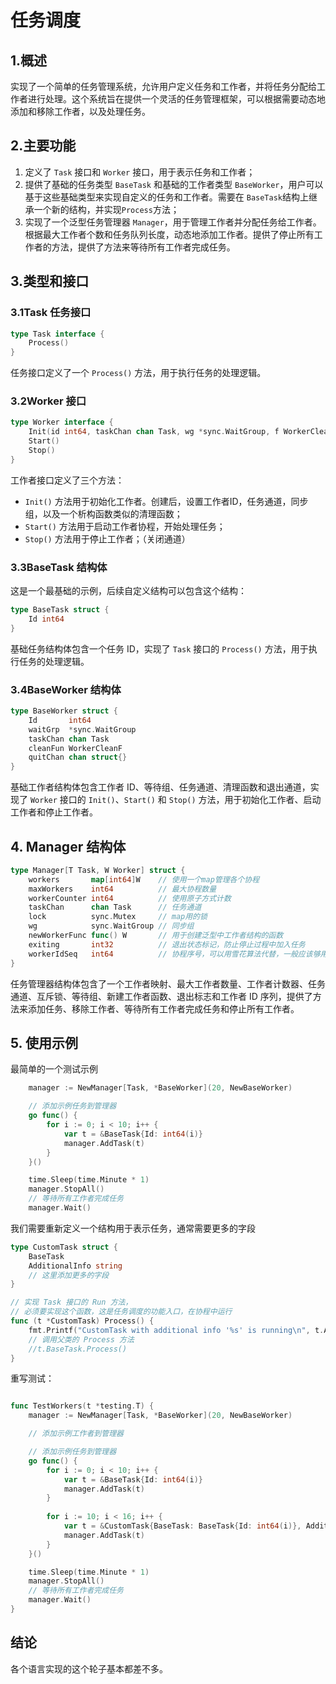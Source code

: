 # 任务调度

## 1.概述

实现了一个简单的任务管理系统，允许用户定义任务和工作者，并将任务分配给工作者进行处理。这个系统旨在提供一个灵活的任务管理框架，可以根据需要动态地添加和移除工作者，以及处理任务。

## 2.主要功能

1. 定义了 `Task` 接口和 `Worker` 接口，用于表示任务和工作者；
2. 提供了基础的任务类型 `BaseTask` 和基础的工作者类型 `BaseWorker`，用户可以基于这些基础类型来实现自定义的任务和工作者。需要在 `BaseTask`结构上继承一个新的结构，并实现`Process`方法；
3. 实现了一个泛型任务管理器 `Manager`，用于管理工作者并分配任务给工作者。根据最大工作者个数和任务队列长度，动态地添加工作者。提供了停止所有工作者的方法，提供了方法来等待所有工作者完成任务。

## 3.类型和接口

### 3.1Task 任务接口

```go
type Task interface {
	Process()
}
```

任务接口定义了一个 `Process()` 方法，用于执行任务的处理逻辑。

### 3.2Worker 接口

```go
type Worker interface {
	Init(id int64, taskChan chan Task, wg *sync.WaitGroup, f WorkerCleanF)
	Start()
	Stop()
}
```

工作者接口定义了三个方法：
- `Init()` 方法用于初始化工作者。创建后，设置工作者ID，任务通道，同步组，以及一个析构函数类似的清理函数；
- `Start()` 方法用于启动工作者协程，开始处理任务；
- `Stop()` 方法用于停止工作者；（关闭通道）

### 3.3BaseTask 结构体

这是一个最基础的示例，后续自定义结构可以包含这个结构：

```go
type BaseTask struct {
	Id int64
}
```

基础任务结构体包含一个任务 ID，实现了 `Task` 接口的 `Process()` 方法，用于执行任务的处理逻辑。

### 3.4BaseWorker 结构体

```go
type BaseWorker struct {
	Id       int64
	waitGrp  *sync.WaitGroup
	taskChan chan Task
	cleanFun WorkerCleanF
	quitChan chan struct{}
}
```

基础工作者结构体包含工作者 ID、等待组、任务通道、清理函数和退出通道，实现了 `Worker` 接口的 `Init()`、`Start()` 和 `Stop()` 方法，用于初始化工作者、启动工作者和停止工作者。

## 4. Manager 结构体

```go
type Manager[T Task, W Worker] struct {
	workers       map[int64]W    // 使用一个map管理各个协程
	maxWorkers    int64          // 最大协程数量
	workerCounter int64          // 使用原子方式计数
	taskChan      chan Task      // 任务通道
	lock          sync.Mutex     // map用的锁
	wg            sync.WaitGroup // 同步组
	newWorkerFunc func() W       // 用于创建泛型中工作者结构的函数
	exiting       int32          // 退出状态标记，防止停止过程中加入任务
	workerIdSeq   int64          // 协程序号，可以用雪花算法代替，一般应该够用
}
```

任务管理器结构体包含了一个工作者映射、最大工作者数量、工作者计数器、任务通道、互斥锁、等待组、新建工作者函数、退出标志和工作者 ID 序列，提供了方法来添加任务、移除工作者、等待所有工作者完成任务和停止所有工作者。

## 5. 使用示例

最简单的一个测试示例

```go
    manager := NewManager[Task, *BaseWorker](20, NewBaseWorker)

	// 添加示例任务到管理器
	go func() {
		for i := 0; i < 10; i++ {
			var t = &BaseTask{Id: int64(i)}
			manager.AddTask(t)
		}
	}()

	time.Sleep(time.Minute * 1)
	manager.StopAll()
	// 等待所有工作者完成任务
	manager.Wait()
```

我们需要重新定义一个结构用于表示任务，通常需要更多的字段

```go
type CustomTask struct {
	BaseTask
	AdditionalInfo string
    // 这里添加更多的字段
}

// 实现 Task 接口的 Run 方法，
// 必须要实现这个函数，这是任务调度的功能入口，在协程中运行
func (t *CustomTask) Process() {
	fmt.Printf("CustomTask with additional info '%s' is running\n", t.AdditionalInfo)
	// 调用父类的 Process 方法
	//t.BaseTask.Process()
}


```

重写测试：

```go

func TestWorkers(t *testing.T) {
	manager := NewManager[Task, *BaseWorker](20, NewBaseWorker)

	// 添加示例工作者到管理器

	// 添加示例任务到管理器
	go func() {
		for i := 0; i < 10; i++ {
			var t = &BaseTask{Id: int64(i)}
			manager.AddTask(t)
		}
        
		for i := 10; i < 16; i++ {
			var t = &CustomTask{BaseTask: BaseTask{Id: int64(i)}, AdditionalInfo: "Custom Info"}
			manager.AddTask(t)
		}
	}()

	time.Sleep(time.Minute * 1)
	manager.StopAll()
	// 等待所有工作者完成任务
	manager.Wait()
}
```



## 结论

各个语言实现的这个轮子基本都差不多。
